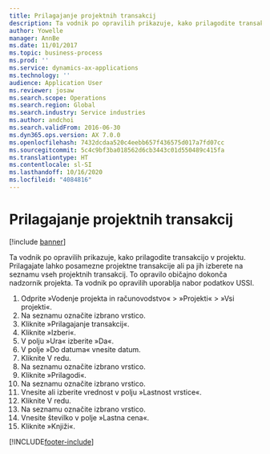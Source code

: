 ```yaml
---
title: Prilagajanje projektnih transakcij
description: Ta vodnik po opravilih prikazuje, kako prilagodite transakcijo v projektu.
author: Yowelle
manager: AnnBe
ms.date: 11/01/2017
ms.topic: business-process
ms.prod: ''
ms.service: dynamics-ax-applications
ms.technology: ''
audience: Application User
ms.reviewer: josaw
ms.search.scope: Operations
ms.search.region: Global
ms.search.industry: Service industries
ms.author: andchoi
ms.search.validFrom: 2016-06-30
ms.dyn365.ops.version: AX 7.0.0
ms.openlocfilehash: 7432dcdaa520c4eebb657f436575d017a7fd07cc
ms.sourcegitcommit: 5c4c9bf3ba018562d6cb3443c01d550489c415fa
ms.translationtype: HT
ms.contentlocale: sl-SI
ms.lasthandoff: 10/16/2020
ms.locfileid: "4084816"
---
```

# <a name="adjust-project-transactions"></a>Prilagajanje projektnih transakcij

[!include [banner](../../includes/banner.md)]

Ta vodnik po opravilih prikazuje, kako prilagodite transakcijo v projektu. Prilagajate lahko posamezne projektne transakcije ali pa jih izberete na seznamu vseh projektnih transakcij. To opravilo običajno dokonča nadzornik projekta. Ta vodnik po opravilih uporablja nabor podatkov USSI.

1. Odprite »Vodenje projekta in računovodstvo« > »Projekti« > »Vsi projekti«. 
2. Na seznamu označite izbrano vrstico. 
3. Kliknite »Prilagajanje transakcij«. 
4. Kliknite »Izberi«. 
5. V polju »Ura« izberite »Da«. 
6. V polje »Do datuma« vnesite datum. 
7. Kliknite V redu. 
8. Na seznamu označite izbrano vrstico. 
9. Kliknite »Prilagodi«. 
10. Na seznamu označite izbrano vrstico. 
11. Vnesite ali izberite vrednost v polju »Lastnost vrstice«. 
12. Kliknite V redu. 
13. Na seznamu označite izbrano vrstico. 
14. Vnesite številko v polje »Lastna cena«. 
15. Kliknite »Knjiži«. 


[!INCLUDE[footer-include](../../includes/footer-banner.md)]